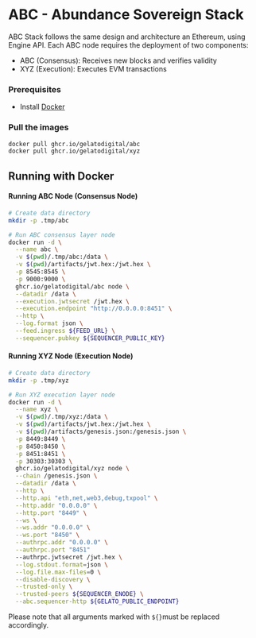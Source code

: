 # ABC - Abundance Sovereign Stack

ABC Stack follows the same design and architecture an Ethereum, using Engine API. Each ABC node requires the deployment of two components:
- ABC (Consensus): Receives new blocks and verifies validity
- XYZ (Execution): Executes EVM transactions


### Prerequisites

- Install [Docker](https://docs.docker.com/get-docker/)


### Pull the images

```bash
docker pull ghcr.io/gelatodigital/abc
docker pull ghcr.io/gelatodigital/xyz
```

## Running with Docker

#### Running ABC Node (Consensus Node)

```sh
# Create data directory
mkdir -p .tmp/abc

# Run ABC consensus layer node
docker run -d \
  --name abc \
  -v $(pwd)/.tmp/abc:/data \
  -v $(pwd)/artifacts/jwt.hex:/jwt.hex \
  -p 8545:8545 \
  -p 9000:9000 \
  ghcr.io/gelatodigital/abc node \
  --datadir /data \
  --execution.jwtsecret /jwt.hex \
  --execution.endpoint "http://0.0.0.0:8451" \
  --http \
  --log.format json \
  --feed.ingress ${FEED_URL} \
  --sequencer.pubkey ${SEQUENCER_PUBLIC_KEY}
```

#### Running XYZ Node (Execution Node)

```sh
# Create data directory
mkdir -p .tmp/xyz

# Run XYZ execution layer node
docker run -d \
  --name xyz \
  -v $(pwd)/.tmp/xyz:/data \
  -v $(pwd)/artifacts/jwt.hex:/jwt.hex \
  -v $(pwd)/artifacts/genesis.json:/genesis.json \
  -p 8449:8449 \
  -p 8450:8450 \
  -p 8451:8451 \
  -p 30303:30303 \
  ghcr.io/gelatodigital/xyz node \
  --chain /genesis.json \
  --datadir /data \
  --http \
  --http.api "eth,net,web3,debug,txpool" \
  --http.addr "0.0.0.0" \
  --http.port "8449" \
  --ws \
  --ws.addr "0.0.0.0" \
  --ws.port "8450" \
  --authrpc.addr "0.0.0.0" \
  --authrpc.port "8451"
  --authrpc.jwtsecret /jwt.hex \
  --log.stdout.format=json \
  --log.file.max-files=0 \
  --disable-discovery \
  --trusted-only \
  --trusted-peers ${SEQUENCER_ENODE} \
  --abc.sequencer-http ${GELATO_PUBLIC_ENDPOINT}
```

Please note that all arguments marked with `${}`must be replaced accordingly.
